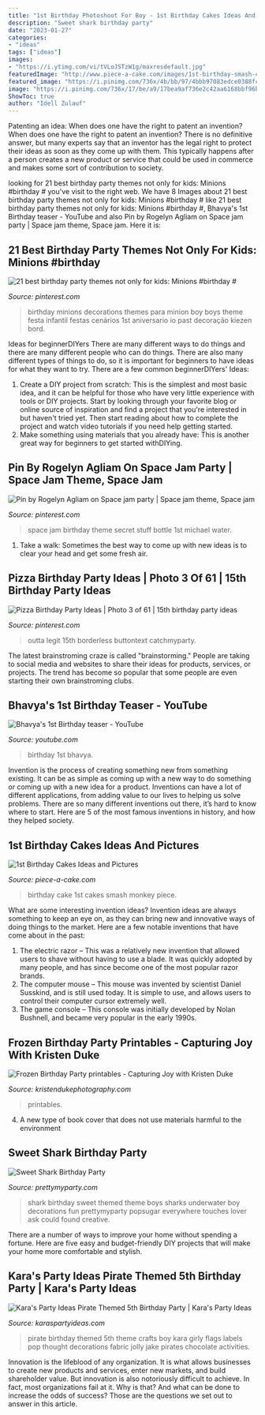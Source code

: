 ```yaml
---
title: "1st Birthday Photoshoot For Boy - 1st Birthday Cakes Ideas And Pictures"
description: "Sweet shark birthday party"
date: "2023-01-27"
categories:
- "ideas"
tags: ["ideas"]
images:
- "https://i.ytimg.com/vi/tVLoJSTzW1g/maxresdefault.jpg"
featuredImage: "http://www.piece-a-cake.com/images/1st-birthday-smash-cake.jpg"
featured_image: "https://i.pinimg.com/736x/4b/bb/97/4bbb97083edce0388fc7727c7d661dcb.jpg"
image: "https://i.pinimg.com/736x/17/be/a9/17bea9af736e2c42aa6168bbf96b5cc0--space-jam-party-rd-birthday.jpg"
ShowToc: true
author: "Idell Zulauf"
---
```



Patenting an idea: When does one have the right to patent an invention?
When does one have the right to patent an invention? There is no definitive answer, but many experts say that an inventor has the legal right to protect their ideas as soon as they come up with them. This typically happens after a person creates a new product or service that could be used in commerce and makes some sort of contribution to society.

	

		
looking for 21 best birthday party themes not only for kids: Minions #birthday # you've visit to the right web. We have 8 Images about 21 best birthday party themes not only for kids: Minions #birthday # like 21 best birthday party themes not only for kids: Minions #birthday #, Bhavya&#039;s 1st Birthday teaser - YouTube and also Pin by Rogelyn Agliam on Space jam party | Space jam theme, Space jam. Here it is:
		
    
## 21 Best Birthday Party Themes Not Only For Kids: Minions #birthday #

<img loading=lazy src="https://i.pinimg.com/736x/4b/bb/97/4bbb97083edce0388fc7727c7d661dcb.jpg" onerror="this.onerror=null;this.src='https://tse1.mm.bing.net/th?id=OIP.wBa0iRX_AS_iVVJj9-x7lgHaLH&amp;pid=15.1';" alt="21 best birthday party themes not only for kids: Minions #birthday #">

_Source: pinterest.com_

>birthday minions decorations themes para minion boy boys theme festa infantil festas cenários 1st aniversario io past decoração kiezen bord. 

	

Ideas for beginnerDIYers
There are many different ways to do things and there are many different people who can do things. There are also many different types of things to do, so it is important for beginners to have ideas for what they want to try. There are a few common beginnerDIYers' Ideas: 
1. Create a DIY project from scratch: This is the simplest and most basic idea, and it can be helpful for those who have very little experience with tools or DIY projects. Start by looking through your favorite blog or online source of inspiration and find a project that you're interested in but haven't tried yet. Then start reading about how to complete the project and watch video tutorials if you need help getting started. 
2. Make something using materials that you already have: This is another great way for beginners to get started withDIYing.

    
## Pin By Rogelyn Agliam On Space Jam Party | Space Jam Theme, Space Jam

<img loading=lazy src="https://i.pinimg.com/736x/17/be/a9/17bea9af736e2c42aa6168bbf96b5cc0--space-jam-party-rd-birthday.jpg" onerror="this.onerror=null;this.src='https://tse1.mm.bing.net/th?id=OIP.JuochvqY5VWTR5u14qEUWgHaJ3&amp;pid=15.1';" alt="Pin by Rogelyn Agliam on Space jam party | Space jam theme, Space jam">

_Source: pinterest.com_

>space jam birthday theme secret stuff bottle 1st michael water. 

	

1. Take a walk: Sometimes the best way to come up with new ideas is to clear your head and get some fresh air.

    
## Pizza Birthday Party Ideas | Photo 3 Of 61 | 15th Birthday Party Ideas

<img loading=lazy src="https://i.pinimg.com/736x/6c/fb/e2/6cfbe277dd342274fbb287bcedd5557d--th-birthday-boys-birthday-ideas.jpg" onerror="this.onerror=null;this.src='https://tse4.mm.bing.net/th?id=OIP.Q3YvU1WRqkDoqoe85N8ZcgHaLG&amp;pid=15.1';" alt="Pizza Birthday Party Ideas | Photo 3 of 61 | 15th birthday party ideas">

_Source: pinterest.com_

>outta legit 15th borderless buttontext catchmyparty. 

	

The latest brainstroming craze is called "brainstorming." People are taking to social media and websites to share their ideas for products, services, or projects. The trend has become so popular that some people are even starting their own brainstroming clubs.

    
## Bhavya&#039;s 1st Birthday Teaser - YouTube

<img loading=lazy src="https://i.ytimg.com/vi/tVLoJSTzW1g/maxresdefault.jpg" onerror="this.onerror=null;this.src='https://tse3.mm.bing.net/th?id=OIP.f2_5VNuQYXpcoya1Xdpl6gHaEK&amp;pid=15.1';" alt="Bhavya&#039;s 1st Birthday teaser - YouTube">

_Source: youtube.com_

>birthday 1st bhavya. 

	

Invention is the process of creating something new from something existing. It can be as simple as coming up with a new way to do something or coming up with a new idea for a product. Inventions can have a lot of different applications, from adding value to our lives to helping us solve problems. There are so many different inventions out there, it’s hard to know where to start. Here are 5 of the most famous inventions in history, and how they helped society.

    
## 1st Birthday Cakes Ideas And Pictures

<img loading=lazy src="http://www.piece-a-cake.com/images/1st-birthday-smash-cake.jpg" onerror="this.onerror=null;this.src='https://tse1.mm.bing.net/th?id=OIP.nqAQKiU6-q592Nd4X4FtogAAAA&amp;pid=15.1';" alt="1st Birthday Cakes Ideas and Pictures">

_Source: piece-a-cake.com_

>birthday cake 1st cakes smash monkey piece. 

	

What are some interesting invention ideas?
Invention ideas are always something to keep an eye on, as they can bring new and innovative ways of doing things to the market. Here are a few notable inventions that have come about in the past: 
1. The electric razor – This was a relatively new invention that allowed users to shave without having to use a blade. It was quickly adopted by many people, and has since become one of the most popular razor brands. 
2. The computer mouse – This mouse was invented by scientist Daniel Susskind, and is still used today. It is simple to use, and allows users to control their computer cursor extremely well. 
3. The game console – This console was initially developed by Nolan Bushnell, and became very popular in the early 1990s.

    
## Frozen Birthday Party Printables - Capturing Joy With Kristen Duke

<img loading=lazy src="https://www.kristendukephotography.com/wp-content/uploads/2015/04/Elsa-Birthday.jpg" onerror="this.onerror=null;this.src='https://tse1.mm.bing.net/th?id=OIP.VqmoBRcDEaqDxkWvZT8zhgHaLH&amp;pid=15.1';" alt="Frozen Birthday Party printables - Capturing Joy with Kristen Duke">

_Source: kristendukephotography.com_

>printables. 

	

4. A new type of book cover that does not use materials harmful to the environment 

    
## Sweet Shark Birthday Party

<img loading=lazy src="http://www.prettymyparty.com/wp-content/uploads/2015/03/shark-themed-birthday-party-ideas.jpg" onerror="this.onerror=null;this.src='https://tse2.mm.bing.net/th?id=OIP.w0dQj-NX-3_I4lKgwhAa2gHaKl&amp;pid=15.1';" alt="Sweet Shark Birthday Party">

_Source: prettymyparty.com_

>shark birthday sweet themed theme boys sharks underwater boy decorations fun prettymyparty popsugar everywhere touches lover ask could found creative. 

	

There are a number of ways to improve your home without spending a fortune. Here are five easy and budget-friendly DIY projects that will make your home more comfortable and stylish.

    
## Kara&#039;s Party Ideas Pirate Themed 5th Birthday Party | Kara&#039;s Party Ideas

<img loading=lazy src="http://karaspartyideas.com/wp-content/uploads/2013/06/425763_321205421249768_316290841741226_826014_896842115_n.jpg" onerror="this.onerror=null;this.src='https://tse4.mm.bing.net/th?id=OIP.R92yT1N5oGPtPX-qmoZSvwHaLH&amp;pid=15.1';" alt="Kara&#039;s Party Ideas Pirate Themed 5th Birthday Party | Kara&#039;s Party Ideas">

_Source: karaspartyideas.com_

>pirate birthday themed 5th theme crafts boy kara girly flags labels pop thought decorations fabric jolly jake pirates chocolate activities. 

	

Innovation is the lifeblood of any organization. It is what allows businesses to create new products and services, enter new markets, and build shareholder value. But innovation is also notoriously difficult to achieve. In fact, most organizations fail at it. Why is that? And what can be done to increase the odds of success? Those are the questions we set out to answer in this article.

